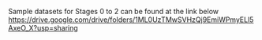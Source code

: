 

Sample datasets for Stages 0 to 2 can be found at the link below
https://drive.google.com/drive/folders/1ML0UzTMwSVHzQj9EmiWPmyELl5AxeO_X?usp=sharing
